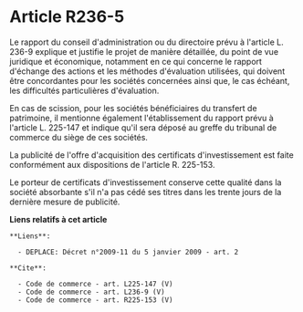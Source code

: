 # Article R236-5

Le rapport du conseil d'administration ou du directoire prévu à l'article L. 236-9 explique et justifie le projet de manière
détaillée, du point de vue juridique et économique, notamment en ce qui concerne le rapport d'échange des actions et les
méthodes d'évaluation utilisées, qui doivent être concordantes pour les sociétés concernées ainsi que, le cas échéant, les
difficultés particulières d'évaluation. 

En cas de scission, pour les sociétés bénéficiaires du transfert de patrimoine, il mentionne également l'établissement du
rapport prévu à l'article L. 225-147 et indique qu'il sera déposé au greffe du tribunal de commerce du siège de ces
sociétés. 

La publicité de l'offre d'acquisition des certificats d'investissement est faite conformément aux dispositions de l'article
R. 225-153.

Le porteur de certificats d'investissement conserve cette qualité dans la société absorbante s'il n'a pas cédé ses titres
dans les trente jours de la dernière mesure de publicité.

**Liens relatifs à cet article**

	**Liens**:

	  - DEPLACE: Décret n°2009-11 du 5 janvier 2009 - art. 2

	**Cite**:

	  - Code de commerce - art. L225-147 (V)
	  - Code de commerce - art. L236-9 (V)
	  - Code de commerce - art. R225-153 (V)
